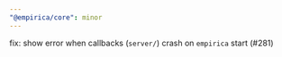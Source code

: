 ```yaml
---
"@empirica/core": minor
---
```


fix: show error when callbacks (`server/`) crash on `empirica` start (#281)
